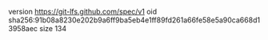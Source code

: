 version https://git-lfs.github.com/spec/v1
oid sha256:91b08a8230e202b9a6ff9ba5eb4e1ff89fd261a66fe58e5a90ca668d13958aec
size 134
